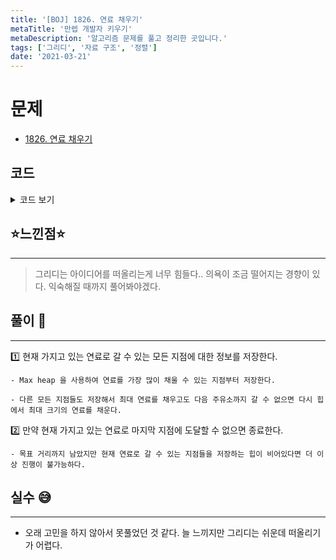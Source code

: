 ```yaml
---
title: '[BOJ] 1826. 연료 채우기'
metaTitle: '만렙 개발자 키우기'
metaDescription: '알고리즘 문제를 풀고 정리한 곳입니다.'
tags: ['그리디', '자료 구조', '정렬']
date: '2021-03-21'
---
```


# 문제
- [1826. 연료 채우기](https://www.acmicpc.net/problem/1826)

## 코드

<details><summary> 코드 보기 </summary>

``` java
import java.awt.Point;
import java.io.BufferedReader;
import java.io.IOException;
import java.io.InputStreamReader;
import java.util.Arrays;
import java.util.Comparator;
import java.util.PriorityQueue;
import java.util.StringTokenizer;

public class Q1826 {
    static int n, dist, fuel;
    static Point station[];
    public static void main(String[] args) throws IOException {
        init();
        solution();
    }

    private static void solution() {
        int idx = 0, ans = 0;
        PriorityQueue<Integer> pq = new PriorityQueue<>(Comparator.reverseOrder());
        while(idx < n && fuel < dist){
            while(idx < n && station[idx].x <= fuel){
                pq.add(station[idx].y);
                idx += 1;
            }
            if (pq.isEmpty())
                break;
            fuel += pq.poll();
            ans += 1;
        }
        if (fuel < dist) System.out.println(-1);
        else System.out.println(ans);
    }

    private static void init() throws IOException {
        BufferedReader br = new BufferedReader(new InputStreamReader(System.in));
        StringTokenizer st = new StringTokenizer(br.readLine());
        n = stoi(st.nextToken());
        station = new Point[n];
        for (int i = 0; i < n; i++) {
            st = new StringTokenizer(br.readLine());
            int d = stoi(st.nextToken());
            int f = stoi(st.nextToken());
            station[i] = new Point(d, f);
        }
        Arrays.sort(station, (a, b) -> (a.x - b.x));
        st = new StringTokenizer(br.readLine());
        dist = stoi(st.nextToken());
        fuel = stoi(st.nextToken());
    }

    private static int stoi(String str) {
        return Integer.parseInt(str);
    }
}
```

</details>

## ⭐️느낀점⭐️
<hr/>

> 그리디는 아이디어를 떠올리는게 너무 힘들다.. 의욕이 조금 떨어지는 경향이 있다. 익숙해질 때까지 풀어봐야겠다.

## 풀이 📣
<hr/>

1️⃣ 현재 가지고 있는 연료로 갈 수 있는 모든 지점에 대한 정보를 저장한다.

    - Max heap 을 사용하여 연료를 가장 많이 채울 수 있는 지점부터 저장한다.

    - 다른 모든 지점들도 저장해서 최대 연료를 채우고도 다음 주유소까지 갈 수 없으면 다시 힙에서 최대 크기의 연료를 채운다.


2️⃣ 만약 현재 가지고 있는 연료로 마지막 지점에 도달할 수 없으면 종료한다.

    - 목표 거리까지 남았지만 현재 연료로 갈 수 있는 지점들을 저장하는 힙이 비어있다면 더 이상 진행이 불가능하다.


## 실수 😅
<hr/>

- 오래 고민을 하지 않아서 못풀었던 것 같다. 늘 느끼지만 그리디는 쉬운데 떠올리기가 어렵다.
